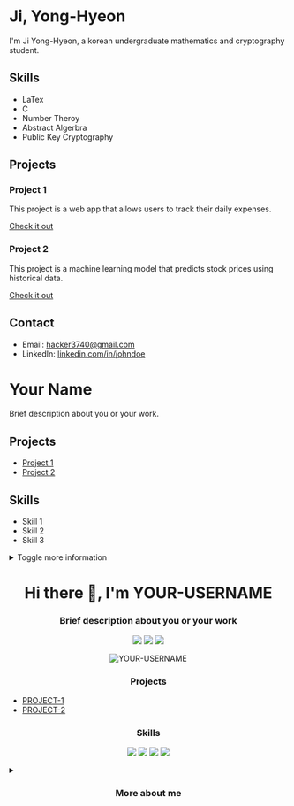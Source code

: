 # Ji, Yong-Hyeon

I'm Ji Yong-Hyeon, a korean undergraduate mathematics and cryptography student.

## Skills

- LaTex
- C
- Number Theroy
- Abstract Algerbra
- Public Key Cryptography

## Projects

### Project 1

This project is a web app that allows users to track their daily expenses.

[Check it out](https://github.com/johndoe/project1)

### Project 2

This project is a machine learning model that predicts stock prices using historical data.

[Check it out](https://github.com/johndoe/project2)

## Contact

- Email: hacker3740@gmail.com
- LinkedIn: [linkedin.com/in/johndoe](https://www.linkedin.com/in/johndoe/)

# Your Name

Brief description about you or your work.

## Projects

- [Project 1](https://github.com/username/project-1)
- [Project 2](https://github.com/username/project-2)

## Skills

- Skill 1
- Skill 2
- Skill 3

<details>
<summary>Toggle more information</summary>

## About

Additional information about you or your work.

## Contact

- Email: youremail@example.com
- Twitter: [@yourusername](https://twitter.com/yourusername)
- LinkedIn: [Your Name](https://www.linkedin.com/in/yourname/)

</details>

<!-- Replace YOUR-USERNAME with your actual Github username -->

<h1 align="center"> Hi there 👋, I'm YOUR-USERNAME </h1>
<h3 align="center"> Brief description about you or your work </h3>

<p align="center">
  <a href="https://www.linkedin.com/in/YOUR-USERNAME"><img src="https://img.shields.io/badge/-LinkedIn-blue?style=flat&logo=Linkedin&logoColor=white"></a>
  <a href="https://twitter.com/YOUR-USERNAME"><img src="https://img.shields.io/badge/-Twitter-1DA1F2?style=flat&logo=Twitter&logoColor=white"></a>
  <a href="mailto:youremail@example.com"><img src="https://img.shields.io/badge/-Email-D14836?style=flat&logo=Gmail&logoColor=white"></a>
</p>

<p align="center"> 
  <img src="https://github-readme-stats.vercel.app/api?username=YOUR-USERNAME&show_icons=true&theme=radical" alt="YOUR-USERNAME" />
</p>

<h3 align="center"> Projects </h3>

<ul>
  <li><a href="https://github.com/YOUR-USERNAME/PROJECT-1">PROJECT-1</a></li>
  <li><a href="https://github.com/YOUR-USERNAME/PROJECT-2">PROJECT-2</a></li>
</ul>

<h3 align="center"> Skills </h3>

<p align="center">
  <img src="https://img.shields.io/badge/-HTML5-E34F26?style=flat&logo=HTML5&logoColor=white">
  <img src="https://img.shields.io/badge/-CSS3-1572B6?style=flat&logo=CSS3&logoColor=white">
  <img src="https://img.shields.io/badge/-JavaScript-F7DF1E?style=flat&logo=JavaScript&logoColor=black">
  <img src="https://img.shields.io/badge/-Python-3776AB?style=flat&logo=Python&logoColor=white">
</p>

<details>
<summary><h3 align="center">More about me</h3></summary>

<h3 align="center"> About </h3>

<p>Additional information about you or your work.</p>

<h3 align="center"> Contact </h3>

<ul>
  <li>Email: youremail@example.com</li>
  <li>Twitter: <a href="https://twitter.com/YOUR-USERNAME">@YOUR-USERNAME</a></li>
  <li>LinkedIn: <a href="https://www.linkedin.com/in/YOUR-USERNAME/">YOUR-USERNAME</a></li>
</ul>

</details>

